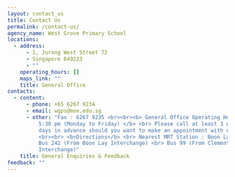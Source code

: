 ```yaml
---
layout: contact_us
title: Contact Us
permalink: /contact-us/
agency_name: West Grove Primary School
locations:
  - address:
      - 1, Jurong West Street 72
      - Singapore 649223
      - ""
    operating_hours: []
    maps_link: ""
    title: General Office
contacts:
  - content:
      - phone: +65 6267 9234
      - email: wgps@moe.edu.sg
      - other: "Fax : 6267 9235 <br><br><b> General Office Operating Hours: 7:30 am to
          5:30 pm (Monday to Friday) </b> <br> Please call at least 3 working
          days in advance should you want to make an appointment with our staff.
          <br><br> <b>Directions</b> <br> Nearest MRT Station : Boon Lay <br>
          Bus 242 (From Boon Lay Interchange) <br> Bus 99 (From Clementi
          Interchange)"
    title: General Enquiries & Feedback
feedback: ""
---
```

